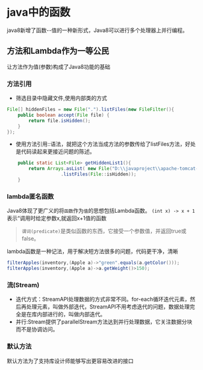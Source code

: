 # java中的函数

java8新增了函数--值的一种新形式，Java8可以进行多个处理器上并行编程。

## 方法和Lambda作为一等公民

让方法作为值(参数)构成了Java8功能的基础

### 方法引用

+ 筛选目录中隐藏文件,使用内部类的方式

```java
File[] hiddenFiles = new File(".").listFiles(new FileFilter(){
    public boolean accept(File file) {
        return file.isHidden();
    }
});
```

+ 使用方法引用::语法，就把这个方法当成方法的参数传给了listFiles方法，好处是代码读起来更接近问题的陈述。

```java
    public static List<File> getHiddenList1(){
        return Arrays.asList( new File("D:\\javaproject\\apache-tomcat-8.5.34\\webapps")
                    .listFiles(File::isHidden));
    }
```

### lambda匿名函数

Java8体现了更广义的将`函数`作为`值`的思想包括Lambda函数。
`(int x) -> x + 1`表示“调用时给定参数x,就返回x+1值的函数

>`谓词(predicate)`是类似函数的东西，它接受一个参数值，并返回true或false。

lambda函数是一种记法，用于解决短方法很多的问题，代码更干净，清晰

```java
filterApples(inventory,(Apple a)->"green".equals(a.getColor()));
filterApples(inventory,(Apple a)->a.getWeight()>150);
```

### 流(Stream)

+ 迭代方式：StreamAPI处理数据的方式非常不同。for-each循环迭代元素，然后再处理元素，叫做外部迭代，StreamAPI不用考虑迭代的问题，数据处理完全是在库内部进行的，叫做内部迭代。
+ 并行:Stream提供了parallelStream方法达到并行处理数据，它关注数据分块而不是协调访问。

### 默认方法

默认方法为了支持库设计师能够写出更容易改进的接口